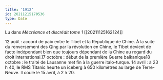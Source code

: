 ```yaml
---
title: '1912'
id: 20211215170536
type: Date
---
```


Lu dans *Mécréance et discrédit tome 1* [[20211125162124]]

12 août : accord de paix entre le Tibet et la République de Chine. À la suite du renversement des Qing par la révolution en Chine, le Tibet devient de facto indépendant bien que toujours dépendant de la Chine au regard du droit international.17 octobre : début de la première Guerre balkanique18 octobre : le traité de Lausanne met fin à la guerre italo-turque. 14 avril : à 23 h 40, le RMS Titanic heurte un iceberg à 650 kilomètres au large de Terre-Neuve. Il coule le 15 avril, à 2 h 20.